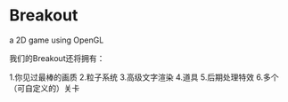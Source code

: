 # Breakout
a 2D game using OpenGL

我们的Breakout还将拥有：

1.你见过最棒的画质
2.粒子系统
3.高级文字渲染
4.道具
5.后期处理特效
6.多个（可自定义的）关卡
